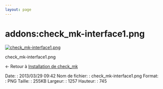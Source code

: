 ```yaml
---
layout: page
---
```


addons:check\_mk-interface1.png
===============================

[![check\_mk-interface1.png](..//assets/media/addons/check_mk-interface1.png@cache=&w=900&h=533 "check_mk-interface1.png")](..//assets/media/addons/check_mk-interface1.png@cache= "Afficher le fichier original")

check\_mk-interface1.png

← Retour à [Installation de
check\_mk](../../addons/check_mk/check_mk-install.html "nagios:addons:check_mk:check_mk-install")

Date:
:   2013/03/29 09:42
Nom de fichier:
:   check\_mk-interface1.png
Format:
:   PNG
Taille:
:   255KB
Largeur:
:   1257
Hauteur:
:   745

